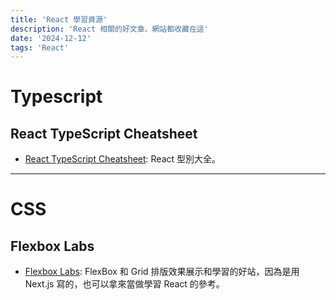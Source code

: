 ```yaml
---
title: 'React 學習資源'
description: 'React 相關的好文章、網站都收藏在這'
date: '2024-12-12'
tags: 'React'
---
```


# Typescript

## React TypeScript Cheatsheet
- [React TypeScript Cheatsheet](https://github.com/typescript-cheatsheets/react?tab=readme-ov-file): React 型別大全。

---
# CSS

## Flexbox Labs
- [Flexbox Labs](https://github.com/prazzon/Flexbox-Labs): FlexBox 和 Grid 排版效果展示和學習的好站，因為是用 Next.js 寫的，也可以拿來當做學習 React 的參考。